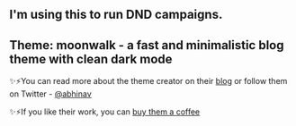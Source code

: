 ## I'm using this to run DND campaigns. 
















## Theme: moonwalk - a fast and minimalistic blog theme with clean dark mode

✨⚡You can read more about the theme creator on their [blog](https://www.abhinav.co/about/) or follow them on Twitter - [@abhinav](https://twitter.com/abhinav)

✨⚡If you like their work, you can [buy them a coffee](https://buymeacoffee.com/abhinavs)                
